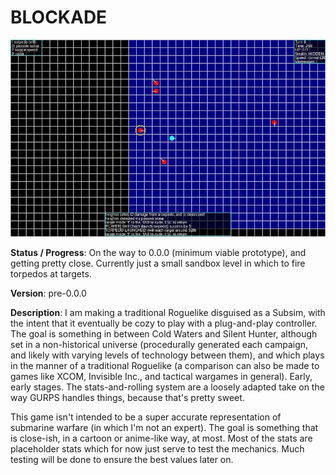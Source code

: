 # BLOCKADE 

![Early Prototype Sandbox](screenshots/000.jpg)

**Status / Progress**: On the way to 0.0.0 (minimum viable prototype), and getting pretty close. Currently just a small sandbox level in which to fire torpedos at targets.

**Version**: pre-0.0.0

**Description**: I am making a traditional Roguelike disguised as a Subsim, with the intent that it eventually be cozy to play with a plug-and-play controller. The goal is something in between Cold Waters and Silent Hunter, although set in a non-historical universe (procedurally generated each campaign, and likely with varying levels of technology between them), and which plays in the manner of a traditional Roguelike (a comparison can also be made to games like XCOM, Invisible Inc., and tactical wargames in general). Early, early stages. The stats-and-rolling system are a loosely adapted take on the way GURPS handles things, because that's pretty sweet. 

This game isn't intended to be a super accurate representation of submarine warfare (in which I'm not an expert). The goal is something that is close-ish, in a cartoon or anime-like way, at most. Most of the stats are placeholder stats which for now just serve to test the mechanics. Much testing will be done to ensure the best values later on.

